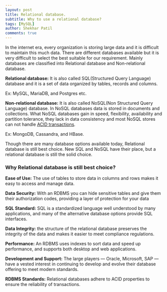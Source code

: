 ```yaml
---
layout: post
title: Relational database.
subtitle: Why to use a relational database?
tags: [MySQL]
author: Shekhar Patil
comments: true
---
```


In the internet era, every organization is storing large data and it is difficult to maintain this much data. There are different databases available but it is very difficult to select the best suitable for our requirement. Mainly databases are classified into Relational database and Non-relational database. 


**Relational database:** It is also called SQL(Structured Query Language) database and it is a set of data organized by tables, records and columns.

Ex: MySQL, MariaDB, and Postgres etc.

**Non-relational database:** It is also called NoSQL(Non Structured Query Language) database. In NoSQL databases data is stored in documents and collections. What NoSQL databases gain in speed, flexibility, availability and partition tolerance, they lack in data consistency and most NoSQL stores can not handle [ACID transactions](https://en.wikipedia.org/wiki/ACID_(computer_science)).

Ex: MongoDB, Cassandra, and HBase.

Though there are many database options available today, Relational database is still best choice. New SQL and NoSQL have their place, but a relational database is still the solid choice.

### Why Relational database is still best choice?

**Ease of Use:** The use of tables to store data in columns and rows makes it easy to access and manage data.

**Data Security:** With an RDBMS you can hide sensitive tables and give them their authorization codes, providing a layer of protection for your data

**SQL Standard:** SQL is a standardized language well understood by many applications, and many of the alternative database options provide SQL interfaces.

**Data Integrity:** the structure of the relational database preserves the integrity of the data and makes it easier to meet compliance regulations.

**Performance:**  An RDBMS uses indexes to sort data and speed up performance, and supports both desktop and web applications.

**Development and  Support:** The large players — Oracle, Microsoft, SAP — have a vested interest in continuing to develop and evolve their database offering to meet modern standards.

**RDBMS Standards:**  Relational databases adhere to ACID properties to ensure the reliability of transactions.
